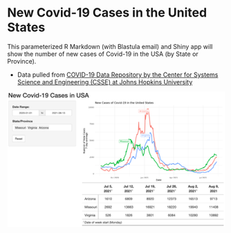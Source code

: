# New Covid-19 Cases in the United States

This parameterized R Markdown (with Blastula email) and Shiny app will show the number of new cases of Covid-19 in the USA (by State or Province).

* Data pulled from [COVID-19 Data Repository by the Center for Systems Science and Engineering (CSSE) at Johns Hopkins University](https://github.com/CSSEGISandData/COVID-19)

![](screenshots/app_screenshot.png)
